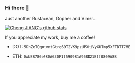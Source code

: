 ### Hi there 👋

Just another Rustacean, Gopher and Vimer...

[![Cheng JIANG's github stats](https://github-readme-stats.vercel.app/api?username=gopherj&theme=gruvbox)](https://github.com/gopherj/github-readme-stats)

If you appreciate my work, buy me a coffee!

- DOT: `5DhZeTQqotvntGtrg69T2VK9pzUPXHiVyGUTmp5XFTDTT7ME`

- ETH: `0xbEB786e980A630F1f590981A958D21Eff0809A8B`
